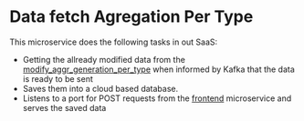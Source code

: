 # Data fetch Agregation Per Type

This microservice does the following tasks in out SaaS:
- Getting the allready modified data from the [modify_aggr_generation_per_type](https://github.com/ntua/saas2022-24/tree/master/modify_aggr_generation_per_type) when informed by Kafka that the data is ready to be sent
- Saves them into a cloud based database.
- Listens to a port for POST requests from the [frontend](https://github.com/ntua/saas2022-24/tree/master/frontend/saas_24) microservice and serves the saved data